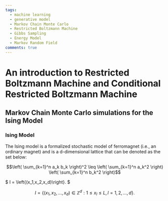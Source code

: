 ```yaml
---
tags:
  - machine learning
  - generative model
  - Markov Chain Monte Carlo
  - Restricted Boltzmann Machine
  - Gibbs Sampling
  - Energy Model
  - Markov Random Field
comments: true
---
```


# An introduction to Restricted Boltzmann Machine and Conditional Restricted Boltzmann Machine

## Markov Chain Monte Carlo simulations for the Ising Model

### Ising Model

The Ising model is a formalized stochastic model of ferromagnet (i.e., an ordinary magnet) and is a d-dimensional lattice that can be denoted as the set below:

$$\left( \sum_{k=1}^n a_k b_k \right)^2 \leq \left( \sum_{k=1}^n a_k^2 \right) \left( \sum_{k=1}^n b_k^2 \right)$$

$ I = \left{(x_1,x_2,x_d)\right}. $

$$ I = \{(x_1,x_2,\ldots,x_d)\in\mathbb{Z}^d: 1\leq x_l\leq L, l=1,2,\ldots,d\}. $$

